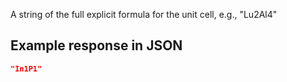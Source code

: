 A string of the full explicit formula for the unit cell, e.g., "Lu2Al4"







































## Example response in JSON

```json
"In1P1"
```

